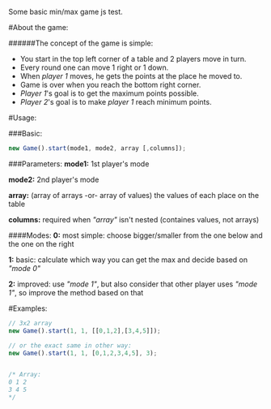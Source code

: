 Some basic min/max game js test.

#About the game:

######The concept of the game is simple:
* You start in the top left corner of a table and 2 players move in turn.
* Every round one can move 1 right or 1 down.
* When *player 1* moves, he gets the points at the place he moved to.
* Game is over when you reach the bottom right corner.
* *Player 1*'s goal is to get the maximum points possible.
* *Player 2*'s goal is to make *player 1* reach minimum points.


#Usage:

###Basic:

```js
new Game().start(mode1, mode2, array [,columns]);
```

###Parameters:
**mode1:** 1st player's mode

**mode2:** 2nd player's mode

**array:** (array of arrays -or- array of values) the values of each place on the table

**columns:** required when *"array"* isn't nested (containes values, not arrays)

####Modes:
**0:** most simple: choose bigger/smaller from the one below and the one on the right

**1:** basic: calculate which way you can get the max and decide based on *"mode 0"*

**2:** improved: use *"mode 1"*, but also consider that other player uses *"mode 1"*, so improve the method based on that

#Examples:

```js
// 3x2 array
new Game().start(1, 1, [[0,1,2],[3,4,5]]);

// or the exact same in other way:
new Game().start(1, 1, [0,1,2,3,4,5], 3);


/* Array:
0 1 2
3 4 5
*/
```
